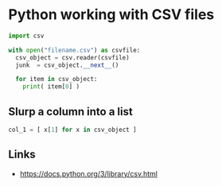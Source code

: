 # Python working with CSV files

```python
import csv

with open("filename.csv") as csvfile:
  csv_object = csv.reader(csvfile)
  junk  = csv_object.__next__()

  for item in csv_object:
    print( item[0] )
```

## Slurp a column into a list
```python
col_1 = [ x[1] for x in csv_object ] 
```

## Links
- https://docs.python.org/3/library/csv.html
